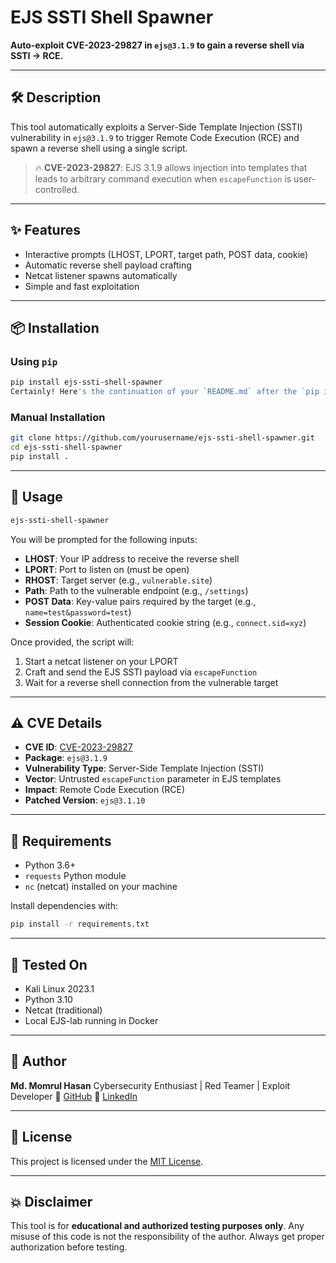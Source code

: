 # EJS SSTI Shell Spawner

**Auto-exploit CVE-2023-29827 in `ejs@3.1.9` to gain a reverse shell via SSTI → RCE.**

---

## 🛠️ Description

This tool automatically exploits a Server-Side Template Injection (SSTI) vulnerability in `ejs@3.1.9` to trigger Remote Code Execution (RCE) and spawn a reverse shell using a single script.

> 🔥 **CVE-2023-29827**: EJS 3.1.9 allows injection into templates that leads to arbitrary command execution when `escapeFunction` is user-controlled.

---

## ✨ Features

- Interactive prompts (LHOST, LPORT, target path, POST data, cookie)
- Automatic reverse shell payload crafting
- Netcat listener spawns automatically
- Simple and fast exploitation

---

## 📦 Installation

### Using `pip`
```bash
pip install ejs-ssti-shell-spawner
Certainly! Here's the continuation of your `README.md` after the `pip install` section:


```

### Manual Installation

```bash
git clone https://github.com/yourusername/ejs-ssti-shell-spawner.git
cd ejs-ssti-shell-spawner
pip install .
```

---

## 🚀 Usage

```bash
ejs-ssti-shell-spawner
```

You will be prompted for the following inputs:

* **LHOST**: Your IP address to receive the reverse shell
* **LPORT**: Port to listen on (must be open)
* **RHOST**: Target server (e.g., `vulnerable.site`)
* **Path**: Path to the vulnerable endpoint (e.g., `/settings`)
* **POST Data**: Key-value pairs required by the target (e.g., `name=test&password=test`)
* **Session Cookie**: Authenticated cookie string (e.g., `connect.sid=xyz`)

Once provided, the script will:

1. Start a netcat listener on your LPORT
2. Craft and send the EJS SSTI payload via `escapeFunction`
3. Wait for a reverse shell connection from the vulnerable target

---

## ⚠️ CVE Details

* **CVE ID**: [CVE-2023-29827](https://nvd.nist.gov/vuln/detail/CVE-2023-29827)
* **Package**: `ejs@3.1.9`
* **Vulnerability Type**: Server-Side Template Injection (SSTI)
* **Vector**: Untrusted `escapeFunction` parameter in EJS templates
* **Impact**: Remote Code Execution (RCE)
* **Patched Version**: `ejs@3.1.10`

---

## 🔧 Requirements

* Python 3.6+
* `requests` Python module
* `nc` (netcat) installed on your machine

Install dependencies with:

```bash
pip install -r requirements.txt
```

---

## 🧪 Tested On

* Kali Linux 2023.1
* Python 3.10
* Netcat (traditional)
* Local EJS-lab running in Docker

---

## 🙋 Author

**Md. Momrul Hasan**
Cybersecurity Enthusiast | Red Teamer | Exploit Developer
🔗 [GitHub](https://github.com/momrulhasan)
🔗 [LinkedIn](https://linkedin.com/in/momrulhasan)

---

## 📝 License

This project is licensed under the [MIT License](LICENSE).

---

## 💥 Disclaimer

This tool is for **educational and authorized testing purposes only**.
Any misuse of this code is not the responsibility of the author. Always get proper authorization before testing.

```
```

